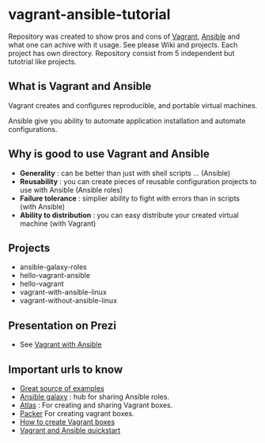 # vagrant-ansible-tutorial


Repository was created to show pros and cons of [Vagrant](https://www.vagrantup.com/), [Ansible](https://www.ansible.com/) and what one can achive with it usage.
See please Wiki and projects. Each project has own directory. Repository consist from 5 independent but tutotrial like projects.

## What is Vagrant and Ansible

Vagrant creates and configures reproducible, and portable virtual machines.

Ansible give you ability to automate application installation and automate configurations.

## Why is good to use Vagrant and Ansible

- **Generality** : can be better than just with shell scripts ... (Ansible)
- **Reusability** : you can create pieces of reusable configuration projects to use with Ansible (Ansible roles)
- **Failure tolerance** : simplier ability to fight with errors than in scripts (with Ansible)
- **Ability to distribution** : you can easy distribute your created virtual machine  (with Vagrant)


## Projects

- ansible-galaxy-roles	
- hello-vagrant-ansible	
- hello-vagrant	
- vagrant-with-ansible-linux	
- vagrant-without-ansible-linux

## Presentation on Prezi

- See [Vagrant with Ansible](https://prezi.com/v0_knxjlge4m/vagrant-with-ansible/)

## Important urls to know

- [Great source of examples](https://github.com/leucos/ansible-tuto)
- [Ansible galaxy](https://galaxy.ansible.com/) : hub for sharing Ansible roles.
- [Atlas](https://atlas.hashicorp.com/boxes/search) : For creating and sharing Vagrant boxes.
- [Packer](https://www.packer.io/) For creating vagrant boxes.
- [How to create Vagrant boxes](https://atlas.hashicorp.com/help/packer/artifacts/creating-vagrant-boxes)
- [Vagrant and Ansible quickstart](https://adamcod.es/2014/09/23/vagrant-ansible-quickstart-tutorial.html)


